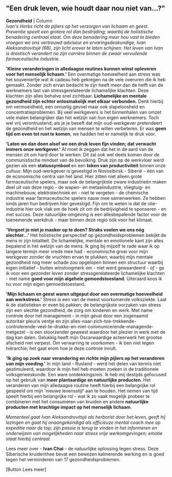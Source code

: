 ## "Een druk leven, wie houdt daar nou niet van...?"

**Gezondheid** | Column <br>
_Ivan's Herbs richt de pijlers op het verzorgen van lichaam en geest. Preventie speelt een grotere rol dan bestrijding; waarbij de holistische benadering centraal staat. Om deze benadering meer hou vast te bieden vroegen we ons vertrouwd adviseur en ervaringsdeskundige, Ivan Aleksandrovitsjé (68), zijn licht erover te laten schijnen. Het leven van Ivan is drastisch verandert na zijn carrière binnen de zwaar vervuilende farmaceutische industrie._

**'Kleine veranderingen in alledaagse routines kunnen winst opleveren voor het menselijk lichaam.'** Een overmatige hoeveelheid aan stress was het souveniertje wat ik cadeau heb gekregen na de vele overuren die ik heb gemaakt. Zonder zich ervan bedacht te zijn heeft meer dan de helft van de werknemers last van stressgerelateerde lichamelijke klachten. Deze klachten zijn alles behalve snel zichtbaar. **Lichamelijke en mentale gezondheid zijn echter onlosmakelijk met elkaar verbonden.** Denk hierbij om vermoeidheid, een onrustig gevoel maar ook slapeloosheid en concentratieproblemen. Bij veel werkgevers is het binnenhalen van omzet vele malen belangrijker dan het welzijn van _hun_ eigen werknemers. Toch wel vrij verontrustend; als je je beseft dat mijn oud-werkgever pretendeert de gezondheid en het welzijn van mensen te willen verbeteren. Er was **geen tijd om even tot rust te komen**, we hadden het er namelijk te druk voor.

 **'Laten we dan doen alsof we een druk leven fijn vinden; dat verwacht immers onze werkgever.'** Al moet ik zeggen dat het in de aard van de mensen zit om hard door te werken. Dit zal ook wel deels komen door de communistische mindset van de bevolking. Druk zijn  op de werkvloer werd gezien als een **statussymbool** en een **teken van productiviteit** binnen onze cultuur. Mijn oud-werkgever is gevestigd in Novosibirsk - Siberië - één van de economische centra van het land. Hier zitten niet alleen grote farmaceutische spelers, maar ook de belangrijkste zware industrieën maken deel uit van deze regio - de wapen- en metaalindustrie, vliegtuig- en machinebouw, elektrotechniek en - niet te vergeten - de chemische industrie waar farmaceutische spelers nauw mee samenwerken. Ze hebben sinds jaren hun bedrijven hier gevestigd. Fijn om te weten is dat de olie-industrie hier ook vlak om de hoek zit om de bedrijvigheid te sponseren - en met succes. Deze natuurlijke omgeving is een allesbepalende factor voor de toenemende werkdruk - maar binnen deze regio óók voor het klimaat. 

**'Vergeet je niet je masker op te doen? Straks voelen we ons nóg slechter...'** Het holistische perspectief op gezondheidsproblemen bekijkt de mens in zijn totaliteit. De lichamelijke, mentale en emotionele kant zijn alles bepalend in het welzijn van de mens. Ik ging bij mijzelf te rade waar ik op langere termijn meer vrede mee had - economische groei voor mijn werkgever zonder de vruchten ervan te plukken; waarbij mijn mentale gezondheid nog meer schade zou opgelopen binnen een structuur waarbij eigen initiatief - buiten winstoogmerk om - niet werd gewaardeerd - _of_ - ga ik voor een gezonder leven zonder stressgerelateerde lichamelijke klachten - met name **goed voor mijn algehele gemoedstoestand**. Uiteraard koos ik nu voor mijn eigen gemoedstoestand. 

**'Mijn lichaam en geest waren uitgeput door een overmatige hoeveelheid aan werkstress.'** Stress is een van de meest voorkomende volksziekte. Laat ik de statistieken er even bij pakken; de belangrijkste oorzaken van stress zijn een slechte gezondheid, de zorg om kinderen en werk. Met name controle door het management - in mijn geval door een zogenaamd autoritair pleuris ventje en zijn alles-naar-zich-toe-trekkende-controlerende-veel-te-drukke-en-niet-communicerende-managende-metgezel - is een stoorzender geweest waardoor het plezier in werk met de dag kan dalen. Gelukkig heeft mijn Oscarwaardige acteerwerk het grootse afscheid niet verpest. Om verwarring te voorkomen - ik ben niet tegen hiërarchie; het gaat erom hoe je deze controle invult. 

**'Ik ging op zoek naar verandering en richte mijn pijlers op het veranderen van mijn voeding.'** In mijn land - Rusland - werd het delen van kennis niet gestimuleerd, waardoor ik mijn heil heb moeten zoeken in de traditionele volksgeneeskunde. Een ware ontdekkingsreis. Ik heb mij destijds gefocused op het gebruik van **meer plantaardige en natuurlijke producten**. Het veranderen van mijn alledaagse routine heeft hierbij een belangrijke rol gespeeld om mijn 'nieuwe levensstijl' aan te houden. Het nemen van tijd speelt hierbij een belangrijke rol - wat ik zo vaak mogelijk probeer te combineren met het consumeren van kruiden en andere **natuurlijke producten met krachtige impact op het menselijk lichaam**. 

_Momenteel gaat Ivan Aleksandrovitsjé als herborist door het leven, geeft hij lezingen en gaat hij onaangekondigd als officieuze mental coach mee op expeditie naar de top; zijn passie is terug te vinden in het informeren en onderwijzen van mogelijkheden naar stress vrije werkomgevingen; emotie staat hierbij centraal._

Lees meer over - **Ivan Chai** - de natuurlijke oplossing tegen stress. Deze Siberische kruidenthee bevat een bewezen kalmerende werking en is goed tegen het verminderen van 17 gezondheidsproblemen. 

[Button Lees meer]
